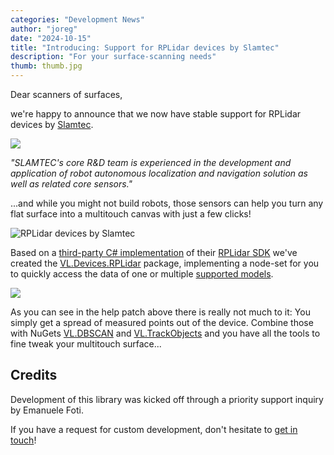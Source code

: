 ```yaml
---
categories: "Development News"
author: "joreg"
date: "2024-10-15"
title: "Introducing: Support for RPLidar devices by Slamtec"
description: "For your surface-scanning needs"
thumb: thumb.jpg
---
```


Dear scanners of surfaces,

we're happy to announce that we now have stable support for RPLidar devices by [Slamtec](https://www.slamtec.com/).

[![](header-logo.png)](https://www.slamtec.com/)

*"SLAMTEC's core R&D team is experienced in the development and application of robot autonomous localization and navigation solution as well as related core sensors."*

...and while you might not build robots, those sensors can help you turn any flat surface into a multitouch canvas with just a few clicks!

![RPLidar devices by Slamtec](2024-10-10-22-55-11.png)

Based on a [third-party C# implementation](https://www.nuget.org/packages/RPLidar4Net.IO) of their [RPLidar SDK](https://github.com/slamtec/rplidar_sdk) we've created the [VL.Devices.RPLidar](https://www.nuget.org/packages/VL.Devices.RPLidar) package, implementing a node-set for you to quickly access the data of one or multiple [supported models](https://github.com/slamtec/rplidar_sdk?tab=readme-ov-file#supported-platforms). 

![](2024-10-15-09-48-49.png)

As you can see in the help patch above there is really not much to it: You simply get a spread of measured points out of the device. Combine those with NuGets [VL.DBSCAN](https://www.nuget.org/packages/VL.DBSCAN) and [VL.TrackObjects](https://www.nuget.org/packages/VL.TrackObjects) and you have all the tools to fine tweak your multitouch surface...

## Credits

Development of this library was kicked off through a priority support inquiry by Emanuele Foti.

If you have a request for custom development, don't hesitate to [get in touch](mailto:devvvvs@vvvv.org)!